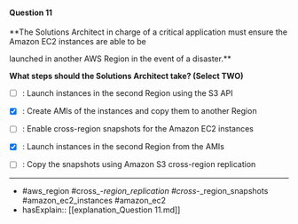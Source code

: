 #### Question  11

**The Solutions Architect in charge of a critical application must ensure the Amazon EC2 instances are able to be

launched in another AWS Region in the event of a disaster.**

**What steps should the Solutions Architect take? (Select TWO)**

- [ ] :  Launch instances in the second Region using the S3 API

- [x] :  Create AMIs of the instances and copy them to another Region

- [ ] :  Enable cross-region snapshots for the Amazon EC2 instances

- [x] :  Launch instances in the second Region from the AMIs

- [ ] :  Copy the snapshots using Amazon S3 cross-region replication

----

- #aws_region #cross_-_region_replication #cross_-_region_snapshots #amazon_ec2_instances #amazon_ec2
- hasExplain:: [[explanation_Question  11.md]]
